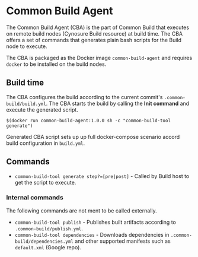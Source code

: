 # Common Build Agent

The Common Build Agent (CBA) is the part of Common Build that executes on remote build nodes (Cynosure Build resource) at build time. The CBA offers a set of commands that generates plain bash scripts for the Build node to execute.

The CBA is packaged as the Docker image `common-build-agent` and requires `docker` to be installed on the build nodes.

## Build time
The CBA configures the build according to the current commit's `.common-build/build.yml`.
The CBA starts the build by calling the **Init command** and execute the generated script. 

`$(docker run common-build-agent:1.0.0 sh -c "common-build-tool generate")`

Generated CBA script sets up up full docker-compose scenario accord build configuration in `build.yml`.

## Commands

* `common-build-tool generate step?=[pre|post]` - Called by Build host to get the script to execute.

### Internal commands
The following commands are not ment to be called externally.

* `common-build-tool publish` - Publishes built artifacts according to `.common-build/publish.yml`.
* `common-build-tool dependencies` - Downloads dependencies in `.common-build/dependencies.yml` and other supported manifests such as `default.xml` (Google repo).


